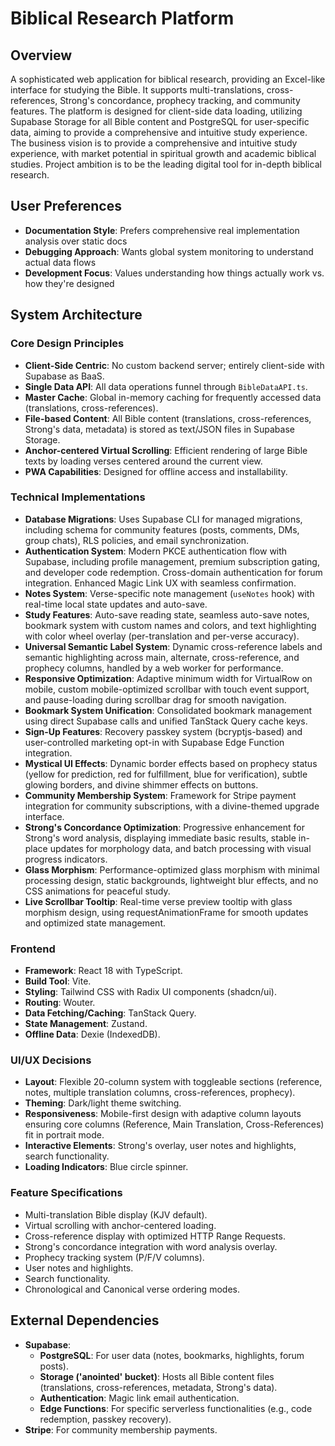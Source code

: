 # Biblical Research Platform

## Overview
A sophisticated web application for biblical research, providing an Excel-like interface for studying the Bible. It supports multi-translations, cross-references, Strong's concordance, prophecy tracking, and community features. The platform is designed for client-side data loading, utilizing Supabase Storage for all Bible content and PostgreSQL for user-specific data, aiming to provide a comprehensive and intuitive study experience. The business vision is to provide a comprehensive and intuitive study experience, with market potential in spiritual growth and academic biblical studies. Project ambition is to be the leading digital tool for in-depth biblical research.

## User Preferences
- **Documentation Style**: Prefers comprehensive real implementation analysis over static docs
- **Debugging Approach**: Wants global system monitoring to understand actual data flows
- **Development Focus**: Values understanding how things actually work vs. how they're designed

## System Architecture

### Core Design Principles
- **Client-Side Centric**: No custom backend server; entirely client-side with Supabase as BaaS.
- **Single Data API**: All data operations funnel through `BibleDataAPI.ts`.
- **Master Cache**: Global in-memory caching for frequently accessed data (translations, cross-references).
- **File-based Content**: All Bible content (translations, cross-references, Strong's data, metadata) is stored as text/JSON files in Supabase Storage.
- **Anchor-centered Virtual Scrolling**: Efficient rendering of large Bible texts by loading verses centered around the current view.
- **PWA Capabilities**: Designed for offline access and installability.

### Technical Implementations
- **Database Migrations**: Uses Supabase CLI for managed migrations, including schema for community features (posts, comments, DMs, group chats), RLS policies, and email synchronization.
- **Authentication System**: Modern PKCE authentication flow with Supabase, including profile management, premium subscription gating, and developer code redemption. Cross-domain authentication for forum integration. Enhanced Magic Link UX with seamless confirmation.
- **Notes System**: Verse-specific note management (`useNotes` hook) with real-time local state updates and auto-save.
- **Study Features**: Auto-save reading state, seamless auto-save notes, bookmark system with custom names and colors, and text highlighting with color wheel overlay (per-translation and per-verse accuracy).
- **Universal Semantic Label System**: Dynamic cross-reference labels and semantic highlighting across main, alternate, cross-reference, and prophecy columns, handled by a web worker for performance.
- **Responsive Optimization**: Adaptive minimum width for VirtualRow on mobile, custom mobile-optimized scrollbar with touch event support, and pause-loading during scrollbar drag for smooth navigation.
- **Bookmark System Unification**: Consolidated bookmark management using direct Supabase calls and unified TanStack Query cache keys.
- **Sign-Up Features**: Recovery passkey system (bcryptjs-based) and user-controlled marketing opt-in with Supabase Edge Function integration.
- **Mystical UI Effects**: Dynamic border effects based on prophecy status (yellow for prediction, red for fulfillment, blue for verification), subtle glowing borders, and divine shimmer effects on buttons.
- **Community Membership System**: Framework for Stripe payment integration for community subscriptions, with a divine-themed upgrade interface.
- **Strong's Concordance Optimization**: Progressive enhancement for Strong's word analysis, displaying immediate basic results, stable in-place updates for morphology data, and batch processing with visual progress indicators.
- **Glass Morphism**: Performance-optimized glass morphism with minimal processing design, static backgrounds, lightweight blur effects, and no CSS animations for peaceful study.
- **Live Scrollbar Tooltip**: Real-time verse preview tooltip with glass morphism design, using requestAnimationFrame for smooth updates and optimized state management.

### Frontend
- **Framework**: React 18 with TypeScript.
- **Build Tool**: Vite.
- **Styling**: Tailwind CSS with Radix UI components (shadcn/ui).
- **Routing**: Wouter.
- **Data Fetching/Caching**: TanStack Query.
- **State Management**: Zustand.
- **Offline Data**: Dexie (IndexedDB).

### UI/UX Decisions
- **Layout**: Flexible 20-column system with toggleable sections (reference, notes, multiple translation columns, cross-references, prophecy).
- **Theming**: Dark/light theme switching.
- **Responsiveness**: Mobile-first design with adaptive column layouts ensuring core columns (Reference, Main Translation, Cross-References) fit in portrait mode.
- **Interactive Elements**: Strong's overlay, user notes and highlights, search functionality.
- **Loading Indicators**: Blue circle spinner.

### Feature Specifications
- Multi-translation Bible display (KJV default).
- Virtual scrolling with anchor-centered loading.
- Cross-reference display with optimized HTTP Range Requests.
- Strong's concordance integration with word analysis overlay.
- Prophecy tracking system (P/F/V columns).
- User notes and highlights.
- Search functionality.
- Chronological and Canonical verse ordering modes.

## External Dependencies
- **Supabase**:
    - **PostgreSQL**: For user data (notes, bookmarks, highlights, forum posts).
    - **Storage ('anointed' bucket)**: Hosts all Bible content files (translations, cross-references, metadata, Strong's data).
    - **Authentication**: Magic link email authentication.
    - **Edge Functions**: For specific serverless functionalities (e.g., code redemption, passkey recovery).
- **Stripe**: For community membership payments.